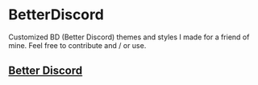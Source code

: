 # BetterDiscord

Customized BD (Better Discord) themes and styles I made for a friend of mine.
Feel free to contribute and / or use.

<h2><a href="https://betterdiscord.app/" target="_blank">Better Discord</a></h2>
